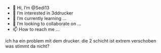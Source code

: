 - 👋 Hi, I’m @Sedi13
- 👀 I’m interested in  3ddrucker
- 🌱 I’m currently learning ...
- 💞️ I’m looking to collaborate on ...
- 📫 How to reach me ...

<!---
Sedi13/Sedi13 is a ✨ special ✨ repository because its `README.md` (this file) appears on your GitHub profile.
You can click the Preview link to take a look at your changes.
--->
ich  ha  ein  problem  mit  dem  drucker. die 2  schicht  ist extrem  verschoben   was  stimmt  da nicht?
